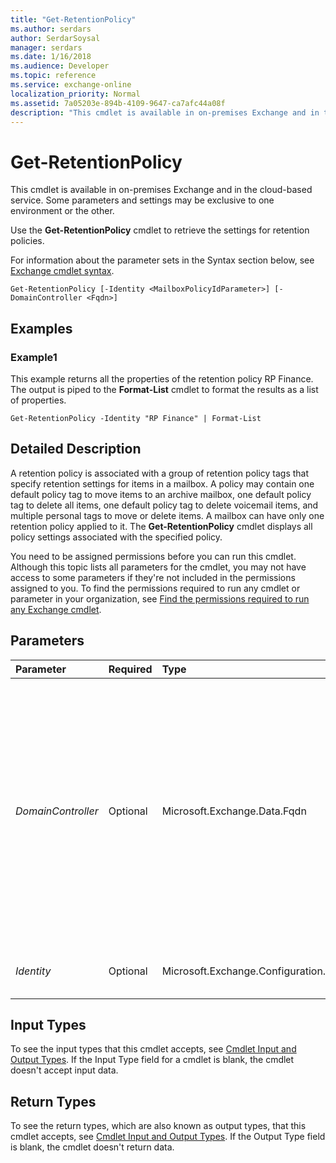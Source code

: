 ```yaml
---
title: "Get-RetentionPolicy"
ms.author: serdars
author: SerdarSoysal
manager: serdars
ms.date: 1/16/2018
ms.audience: Developer
ms.topic: reference
ms.service: exchange-online
localization_priority: Normal
ms.assetid: 7a05203e-894b-4109-9647-ca7afc44a08f
description: "This cmdlet is available in on-premises Exchange and in the cloud-based service. Some parameters and settings may be exclusive to one environment or the other."
---
```


# Get-RetentionPolicy

This cmdlet is available in on-premises Exchange and in the cloud-based service. Some parameters and settings may be exclusive to one environment or the other. 
  
Use the **Get-RetentionPolicy** cmdlet to retrieve the settings for retention policies.
  
For information about the parameter sets in the Syntax section below, see [Exchange cmdlet syntax](https://technet.microsoft.com/library/bb123552.aspx). 
  
```
Get-RetentionPolicy [-Identity <MailboxPolicyIdParameter>] [-DomainController <Fqdn>]

```

## Examples
<a name="Examples"> </a>

### Example1

This example returns all the properties of the retention policy RP Finance. The output is piped to the **Format-List** cmdlet to format the results as a list of properties.
  
```
Get-RetentionPolicy -Identity "RP Finance" | Format-List
```

## Detailed Description
<a name="DetailedDescription"> </a>

A retention policy is associated with a group of retention policy tags that specify retention settings for items in a mailbox. A policy may contain one default policy tag to move items to an archive mailbox, one default policy tag to delete all items, one default policy tag to delete voicemail items, and multiple personal tags to move or delete items. A mailbox can have only one retention policy applied to it. The **Get-RetentionPolicy** cmdlet displays all policy settings associated with the specified policy.
  
You need to be assigned permissions before you can run this cmdlet. Although this topic lists all parameters for the cmdlet, you may not have access to some parameters if they're not included in the permissions assigned to you. To find the permissions required to run any cmdlet or parameter in your organization, see [Find the permissions required to run any Exchange cmdlet](https://technet.microsoft.com/library/mt432940.aspx).
  
## Parameters
<a name="DetailedDescription"> </a>

|**Parameter**|**Required**|**Type**|**Description**|
|:-----|:-----|:-----|:-----|
| _DomainController_ <br/> |Optional  <br/> |Microsoft.Exchange.Data.Fqdn  <br/> |This parameter is available only in on-premises Exchange.  <br/> The  _DomainController_ parameter specifies the domain controller that's used by this cmdlet to read data from or write data to Active Directory. You identify the domain controller by its fully qualified domain name (FQDN). For example, `dc01.contoso.com`.  <br/> |
| _Identity_ <br/> |Optional  <br/> |Microsoft.Exchange.Configuration.Tasks.MailboxPolicyIdParameter  <br/> |The  _Identity_ parameter specifies the policy name. <br/> |
   
## Input Types
<a name="InputTypes"> </a>

To see the input types that this cmdlet accepts, see [Cmdlet Input and Output Types](http://go.microsoft.com/fwlink/p/?linkId=616387). If the Input Type field for a cmdlet is blank, the cmdlet doesn't accept input data. 
  
## Return Types
<a name="ReturnTypes"> </a>

To see the return types, which are also known as output types, that this cmdlet accepts, see [Cmdlet Input and Output Types](http://go.microsoft.com/fwlink/p/?linkId=616387). If the Output Type field is blank, the cmdlet doesn't return data. 
  

